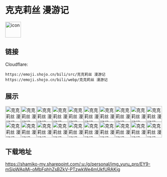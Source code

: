 # 克克莉丝 漫游记
<img src="https://emoji.shojo.cn/bili/src/克克莉丝 漫游记/icon.png" width="50" height="50" alt="icon">

## 链接
Cloudflare:
```
https://emoji.shojo.cn/bili/src/克克莉丝 漫游记
https://emoji.shojo.cn/bili/webp/克克莉丝 漫游记
```
## 展示
<img src="https://emoji.shojo.cn/bili/src/克克莉丝 漫游记/克克莉丝 漫游记-hi.png" width="50" height="50" alt="克克莉丝 漫游记-hi"><img src="https://emoji.shojo.cn/bili/src/克克莉丝 漫游记/克克莉丝 漫游记-来啦.png" width="50" height="50" alt="克克莉丝 漫游记-来啦"><img src="https://emoji.shojo.cn/bili/src/克克莉丝 漫游记/克克莉丝 漫游记-没眼看.png" width="50" height="50" alt="克克莉丝 漫游记-没眼看"><img src="https://emoji.shojo.cn/bili/src/克克莉丝 漫游记/克克莉丝 漫游记-欢迎.png" width="50" height="50" alt="克克莉丝 漫游记-欢迎"><img src="https://emoji.shojo.cn/bili/src/克克莉丝 漫游记/克克莉丝 漫游记-举高高.png" width="50" height="50" alt="克克莉丝 漫游记-举高高"><img src="https://emoji.shojo.cn/bili/src/克克莉丝 漫游记/克克莉丝 漫游记-游戏中.png" width="50" height="50" alt="克克莉丝 漫游记-游戏中"><img src="https://emoji.shojo.cn/bili/src/克克莉丝 漫游记/克克莉丝 漫游记-晚安.png" width="50" height="50" alt="克克莉丝 漫游记-晚安"><img src="https://emoji.shojo.cn/bili/src/克克莉丝 漫游记/克克莉丝 漫游记-期待.png" width="50" height="50" alt="克克莉丝 漫游记-期待"><img src="https://emoji.shojo.cn/bili/src/克克莉丝 漫游记/克克莉丝 漫游记-抓.png" width="50" height="50" alt="克克莉丝 漫游记-抓"><img src="https://emoji.shojo.cn/bili/src/克克莉丝 漫游记/克克莉丝 漫游记-告白.png" width="50" height="50" alt="克克莉丝 漫游记-告白"><img src="https://emoji.shojo.cn/bili/src/克克莉丝 漫游记/克克莉丝 漫游记-生气.png" width="50" height="50" alt="克克莉丝 漫游记-生气"><img src="https://emoji.shojo.cn/bili/src/克克莉丝 漫游记/克克莉丝 漫游记-哼.png" width="50" height="50" alt="克克莉丝 漫游记-哼"><img src="https://emoji.shojo.cn/bili/src/克克莉丝 漫游记/克克莉丝 漫游记-递茶.png" width="50" height="50" alt="克克莉丝 漫游记-递茶"><img src="https://emoji.shojo.cn/bili/src/克克莉丝 漫游记/克克莉丝 漫游记-放弃.png" width="50" height="50" alt="克克莉丝 漫游记-放弃"><img src="https://emoji.shojo.cn/bili/src/克克莉丝 漫游记/克克莉丝 漫游记-拍桌.png" width="50" height="50" alt="克克莉丝 漫游记-拍桌"><img src="https://emoji.shojo.cn/bili/src/克克莉丝 漫游记/克克莉丝 漫游记-慌张.png" width="50" height="50" alt="克克莉丝 漫游记-慌张"><img src="https://emoji.shojo.cn/bili/src/克克莉丝 漫游记/克克莉丝 漫游记-哈哈哈.png" width="50" height="50" alt="克克莉丝 漫游记-哈哈哈"><img src="https://emoji.shojo.cn/bili/src/克克莉丝 漫游记/克克莉丝 漫游记-抱抱.png" width="50" height="50" alt="克克莉丝 漫游记-抱抱"><img src="https://emoji.shojo.cn/bili/src/克克莉丝 漫游记/克克莉丝 漫游记-揉一揉.png" width="50" height="50" alt="克克莉丝 漫游记-揉一揉"><img src="https://emoji.shojo.cn/bili/src/克克莉丝 漫游记/克克莉丝 漫游记-给你心心.png" width="50" height="50" alt="克克莉丝 漫游记-给你心心">

## 下载地址

https://shamiko-my.sharepoint.com/:u:/g/personal/img_yuru_pro/EY9-mSipWApMj-oMbFqhhZsBZkV-PTzwkWe4mUkfURAKig